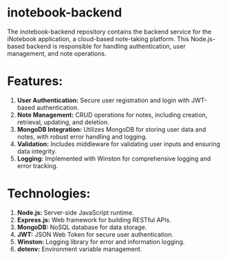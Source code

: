 # inotebook-backend
The inotebook-backend repository contains the backend service for the iNotebook application, a cloud-based note-taking platform. This Node.js-based backend is responsible for handling authentication, user management, and note operations.

# Features:
1. **User Authentication:** Secure user registration and login with JWT-based authentication.
2. **Note Management:** CRUD operations for notes, including creation, retrieval, updating, and deletion.
3. **MongoDB Integration:** Utilizes MongoDB for storing user data and notes, with robust error handling and logging.
4. **Validation:** Includes middleware for validating user inputs and ensuring data integrity.
5. **Logging:** Implemented with Winston for comprehensive logging and error tracking.

# Technologies:
1. **Node.js:** Server-side JavaScript runtime.
2. **Express.js:** Web framework for building RESTful APIs.
3. **MongoDB:** NoSQL database for data storage.
4. **JWT:** JSON Web Token for secure user authentication.
5. **Winston:** Logging library for error and information logging.
6. **dotenv:** Environment variable management.
